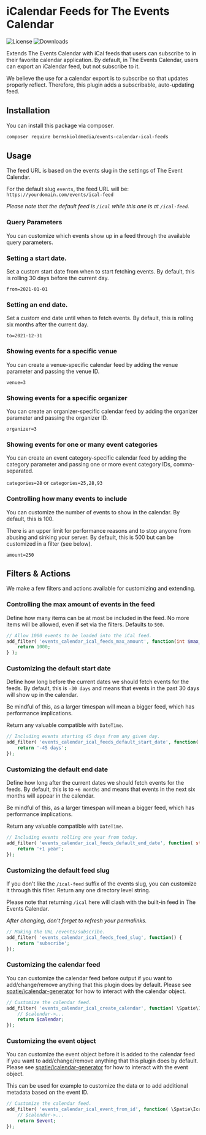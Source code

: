 # iCalendar Feeds for The Events Calendar

![License](https://img.shields.io/github/license/bernskioldmedia/events-calendar-ical-feeds) ![Downloads](https://img.shields.io/github/downloads/bernskioldmedia/events-calendar-ical-feeds/total)

Extends The Events Calendar with iCal feeds that users can subscribe to in their favorite calendar application. By default, in The Events Calendar, users can export an iCalendar
feed, but not subscribe to it.

We believe the use for a calendar export is to subscribe so that updates properly reflect. Therefore, this plugin adds a subscribable, auto-updating feed.

## Installation

You can install this package via composer.

```bash
composer require bernskioldmedia/events-calendar-ical-feeds
```

## Usage

The feed URL is based on the events slug in the settings of The Event Calendar.

For the default slug `events`, the feed URL will be: `https://yourdomain.com/events/ical-feed`

_Please note that the default feed is `/ical` while this one is at `/ical-feed`._

### Query Parameters

You can customize which events show up in a feed through the available query parameters.

### Setting a start date.

Set a custom start date from when to start fetching events. By default, this is rolling 30 days before the current day.

`from=2021-01-01`

### Setting an end date.

Set a custom end date until when to fetch events. By default, this is rolling six months after the current day.

`to=2021-12-31`

### Showing events for a specific venue

You can create a venue-specific calendar feed by adding the venue parameter and passing the venue ID.

`venue=3`

### Showing events for a specific organizer

You can create an organizer-specific calendar feed by adding the organizer parameter and passing the organizer ID.

`organizer=3`

### Showing events for one or many event categories

You can create an event category-specific calendar feed by adding the category parameter and passing one or more event category IDs, comma-separated.

`categories=28` or `categories=25,28,93`

### Controlling how many events to include

You can customize the number of events to show in the calendar. By default, this is 100.

There is an upper limit for performance reasons and to stop anyone from abusing and sinking your server. By default, this is 500 but can be customized in a filter (see below).

`amount=250`

## Filters & Actions

We make a few filters and actions available for customizing and extending.

### Controlling the max amount of events in the feed

Define how many items can be at most be included in the feed. No more items will be allowed, even if set via the filters. Defaults to `500`.

```php
// Allow 1000 events to be loaded into the iCal feed.
add_filter( 'events_calendar_ical_feeds_max_amount', function(int $max_events, \BernskioldMedia\WP\EventsCalendarIcalFeeds\Calendar_Feed $feed) {
	return 1000;
} );
```

### Customizing the default start date

Define how long before the current dates we should fetch events for the feeds. By default, this is `-30 days` and means that events in the past 30 days will show up in the
calendar.

Be mindful of this, as a larger timespan will mean a bigger feed, which has performance implications.

Return any valuable compatible with `DateTime`.

```php
// Including events starting 45 days from any given day.
add_filter( 'events_calendar_ical_feeds_default_start_date', function( string $start_date ) {
	return '-45 days';
});
```

### Customizing the default end date

Define how long after the current dates we should fetch events for the feeds. By default, this is to `+6 months` and means that events in the next six months will appear in the
calendar.

Be mindful of this, as a larger timespan will mean a bigger feed, which has performance implications.

Return any valuable compatible with `DateTime`.

```php
// Including events rolling one year from today.
add_filter( 'events_calendar_ical_feeds_default_end_date', function( string $end_date ) {
	return '+1 year';
});
```

### Customizing the default feed slug

If you don't like the `/ical-feed` suffix of the events slug, you can customize it through this filter. Return any one directory level string.

Please note that returning `/ical` here will clash with the built-in feed in The Events Calendar.

_After changing, don't forget to refresh your permalinks._

```php
// Making the URL /events/subscribe.
add_filter( 'events_calendar_ical_feeds_feed_slug', function() {
	return 'subscribe';
});
```

### Customizing the calendar feed

You can customize the calendar feed before output if you want to add/change/remove anything that this plugin does by default. Please see [spatie/icalendar-generator](https://github.com/spatie/icalendar-generator) for how to interact with the calendar object.

```php
// Customize the calendar feed.
add_filter( 'events_calendar_ical_create_calendar', function( \Spatie\IcalendarGenerator\Components\Calendar $calendar ) {
	// $calendar->...
	return $calendar;
});
```

### Customizing the event object

You can customize the event object before it is added to the calendar feed if you want to add/change/remove anything that this plugin does by default. Please see [spatie/icalendar-generator](https://github.com/spatie/icalendar-generator) for how to interact with the event object.

This can be used for example to customize the data or to add additional metadata based on the event ID.

```php
// Customize the calendar feed.
add_filter( 'events_calendar_ical_event_from_id', function( \Spatie\IcalendarGenerator\Components\Event $event, int $event_id ) {
	// $calendar->...
	return $event;
});
```

